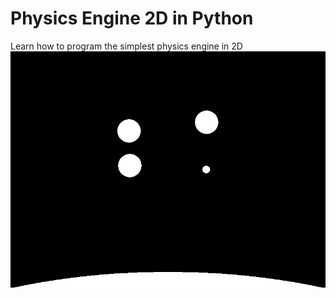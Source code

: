 # Physics Engine 2D in Python
Learn how to program the simplest physics engine in 2D
![Physics Engine](animated.gif)
